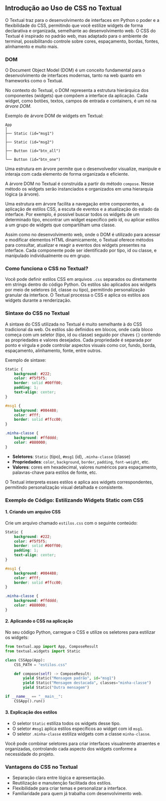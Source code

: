 ## Introdução ao Uso de CSS no Textual

O Textual traz para o desenvolvimento de interfaces em Python o poder e a flexibilidade do CSS, permitindo que você estilize widgets de forma declarativa e organizada, semelhante ao desenvolvimento web. O CSS do Textual é inspirado no padrão web, mas adaptado para o ambiente de terminal, possibilitando controle sobre cores, espaçamento, bordas, fontes, alinhamento e muito mais.

### DOM

O Document Object Model (DOM) é um conceito fundamental para o desenvolvimento de interfaces modernas, tanto na web quanto em frameworks como o Textual. 

No contexto do Textual, o DOM representa a estrutura hierárquica dos componentes (widgets) que compõem a interface da aplicação. Cada widget, como botões, textos, campos de entrada e containers, é um nó na *árvore DOM*.

Exemplo de árvore DOM de widgets em Textual:

```
App
│
├── Static (id="msg1")
│
├── Static (id="msg2")
│
├── Button (id="btn_all")
│
└── Button (id="btn_one")
```

Uma estrutura em árvore permite que o desenvolvedor visualize, manipule e interaja com cada elemento de forma organizada e eficiente.

A árvore DOM no Textual é construída a partir do método `compose`. Nesse método os widgets serão instanciados e organizados em uma hierarquia lógica (a árvore).

Uma estrutura em árvore facilita a navegação entre componentes, a aplicação de estilos CSS, a escuta de eventos e a atualização do estado da interface. Por exemplo, é possível buscar todos os widgets de um determinado tipo, encontrar um widget específico pelo id, ou aplicar estilos a um grupo de widgets que compartilham uma classe.

Assim como no desenvolvimento web, onde o DOM é utilizado para acessar e modificar elementos HTML dinamicamente, o Textual oferece métodos para consultar, atualizar e reagir a eventos dos widgets presentes na interface. Cada componente pode ser identificado por tipo, id ou classe, e manipulado individualmente ou em grupo.


### Como funciona o CSS no Textual?

Você pode definir estilos CSS em arquivos `.css` separados ou diretamente em strings dentro do código Python. Os estilos são aplicados aos widgets por meio de seletores (id, classe ou tipo), permitindo personalização granular da interface. O Textual processa o CSS e aplica os estilos aos widgets durante a renderização.

### Sintaxe do CSS no Textual

A sintaxe do CSS utilizada no Textual é muito semelhante à do CSS tradicional da web. Os estilos são definidos em blocos, onde cada bloco começa com um seletor (tipo, id ou classe) seguido por chaves `{}` contendo as propriedades e valores desejados. Cada propriedade é separada por ponto e vírgula e pode controlar aspectos visuais como cor, fundo, borda, espaçamento, alinhamento, fonte, entre outros.

Exemplo de sintaxe:

```css
Static {
    background: #222;
    color: #f5f5f5;
    border: solid #00ff00;
    padding: 1;
    text-align: center;
}

#msg1 {
    background: #004488;
    color: #fff;
    border: solid #ffcc00;
}

.minha-classe {
    background: #ffdddd;
    color: #880000;    
}

```

- **Seletores**: `Static` (tipo), `#msg1` (id), `.minha-classe` (classe)
- **Propriedades**: `color`, `background`, `border`, `padding`, `font-weight`, etc.
- **Valores**: cores em hexadecimal, valores numéricos para espaçamento, palavras-chave para estilos de fonte, etc.

O Textual interpreta esses estilos e aplica aos widgets correspondentes, permitindo personalização visual detalhada e consistente.

### Exemplo de Código: Estilizando Widgets Static com CSS

#### 1. Criando um arquivo CSS

Crie um arquivo chamado `estilos.css` com o seguinte conteúdo:

```css
Static {
    background: #222;
    color: #f5f5f5;
    border: solid #00ff00;
    padding: 1;
    text-align: center;
}

#msg1 {
    background: #004488;
    color: #fff;
    border: solid #ffcc00;
}

.minha-classe {
    background: #ffdddd;
    color: #880000;    
}

```

#### 2. Aplicando o CSS na aplicação

No seu código Python, carregue o CSS e utilize os seletores para estilizar os widgets:

```python
from textual.app import App, ComposeResult
from textual.widgets import Static

class CSSApp(App):
    CSS_PATH = "estilos.css"

    def compose(self) -> ComposeResult:
        yield Static("Mensagem padrão", id="msg1")
        yield Static("Mensagem destacada", classes="minha-classe")
        yield Static("Outra mensagem")

if __name__ == "__main__":
    CSSApp().run()
```

#### 3. Explicação dos estilos

- O seletor `Static` estiliza todos os widgets desse tipo.
- O seletor `#msg1` aplica estilos específicos ao widget com id `msg1`.
- O seletor `.minha-classe` estiliza widgets com a classe `minha-classe`.

Você pode combinar seletores para criar interfaces visualmente atraentes e organizadas, controlando cada aspecto dos widgets conforme a necessidade do projeto.

### Vantagens do CSS no Textual
- Separação clara entre lógica e apresentação.
- Reutilização e manutenção facilitada dos estilos.
- Flexibilidade para criar temas e personalizar a interface.
- Familiaridade para quem já trabalha com desenvolvimento web.

